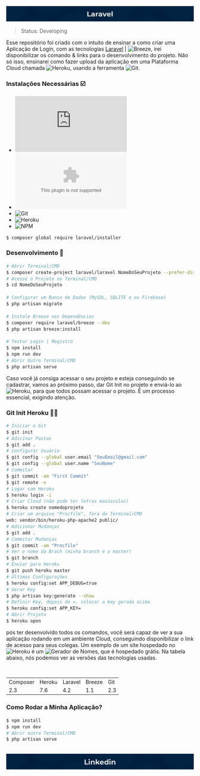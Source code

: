 <img src="images/laraveltop.jpg" alt="Laravel Banner">

> Status: Developing 

Esse repositório foi criado com o intuito de ensinar a como criar uma Aplicação de Login, com as tecnologias [Laravel](https://laravel.com/) | ![Breeze](https://laravel.com/docs/9.x/starter-kits), irei disponibilizar os comando & links para o desenvolvimento do projeto. Não só isso, ensinarei como fazer upload da aplicação em uma Plataforma Cloud chamada ![Heroku](https://www.heroku.com/), usando a ferramenta ![Git](https://git-scm.com/downloads).

### Instalações Necessárias ☑️ 

+ ![PHP](https://www.apachefriends.org/pt_br/index.html)
+ ![Composer](https://getcomposer.org/Composer-Setup.exe) 
+ ![Git](https://git-scm.com/downloads)
+ ![Heroku](https://devcenter.heroku.com/articles/heroku-cli)
+ ![NPM](https://nodejs.org/en/)
```bash 
$ composer global require laravel/installer
```

### Desenvolvimento 🎲

```bash
# Abrir Terminal/CMD
$ composer create-project laravel/laravel NomeDoSeuProjeto --prefer-dist
# Acesse o Projeto no Terminal/CMD
$ cd NomeDoSeuProjeto

# Configurar um Banco de Dados (MySQL, SQLITE e ou Firebase)
$ php artisan migrate

# Instale Breeze nas Dependências 
$ composer require laravel/breeze --dev
$ php artisan breeze:install

# Testar Login | Registro
$ npm install
$ npm run dev
# Abrir Outro Terminal/CMD
$ php artisan serve
```

Caso você já consiga acessar o seu projeto e esteja conseguindo se cadastrar, vamos ao próximo passo, dar Git Init no projeto e enviá-lo ao ![Heroku](https://www.heroku.com/), para que todos possam acessar o projeto. É um processo essencial, exigindo atenção. 

### Git Init Heroku 🧙‍♂️

```bash
# Iniciar o Git 
$ git init
# Adicinar Pastas
$ git add .
# Configurar Usuário
$ git config --global user.email "SeuEmail@gmail.com"
$ git config --global user.name "SeuNome"
# Commitar
$ git commit -am "First Commit"
$ git remote -v
# Logar com Heroku
$ heroku login -i
# Criar Cloud (não pode ter letras maiúsculas)
$ heroku create nomedoprojeto
# Criar um arquivo "Procfile", fora do Terminal/CMD
web: vendor/bin/heroku-php-apache2 public/
# Adicionar Mudanças
$ git add .
# Commitar Mudanças
$ git commit -am "Procfile"
# Ver o nome da Brach (minha branch é a master)
$ git branch
# Enviar para Heroku
$ git push heroku master
# Últimas Configurações
$ heroku config:set APP_DEBUG=true
# Gerar Key
$ php artisan key:generate --show
# Definir Key, depois do =, colocar a key gerada acima
$ heroku config:set APP_KEY=
# Abrir Projeto
$ heroku open
```

pós ter desenvolvido todos os comandos, você será capaz de ver a sua aplicação rodando em um ambiente Cloud, conseguindo disponibilizar o link de acesso para seus colegas. Um exemplo de um site hospedado no ![Heroku](https://devcenter.heroku.com/articles/heroku-cli) é um ![Gerador de Nomes](https://gerador-nomes.herokuapp.com), que é hospedado grátis. Na tabela abaixo, nós podemos ver as versões das tecnologias usadas. 

<br>

<table align="center">
  <tr>
    <td>Composer</td>
    <td>Heroku</td>
    <td>Laravel</td>
    <td>Breeze</td>
    <td>Git</td>
  </tr>
  <tr>
    <td>2.3</td>
    <td>7.6</td>
    <td>4.2</td>
    <td>1.1</td>
    <td>2.3</td>
  </tr>
</table>

### Como Rodar a Minha Aplicação?

```bash
$ npm install
$ npm run dev
# Abrir outro Terminal/CMD
$ php artisan serve
```

<br>

<a href="https://www.linkedin.com/in/danillucruz/" alt="LinkedIn">
  <img src="images/linkedin.jpg" align="center" alt="LinkedIn">
</a>




